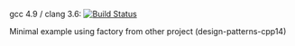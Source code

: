 gcc 4.9 / clang 3.6: [![Build Status](https://travis-ci.org/makiolo/cpp-using-npm.svg?branch=master)](https://travis-ci.org/makiolo/cpp-using-npm)

Minimal example using factory from other project (design-patterns-cpp14)

